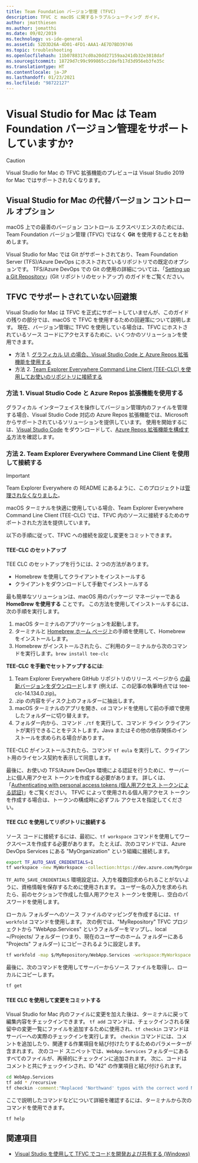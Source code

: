 ```yaml
---
title: Team Foundation バージョン管理 (TFVC)
description: TFVC と macOS に関するトラブルシューティング ガイド。
author: jmatthiesen
ms.author: jomatthi
ms.date: 09/02/2019
ms.technology: vs-ide-general
ms.assetid: 52D3D26A-4D01-4FD1-AAA1-AE7D7BD39746
ms.topic: troubleshooting
ms.openlocfilehash: 11b0788317cd0a20dd27159aa241db32e3818daf
ms.sourcegitcommit: 18729d7c99c999865cc2defb17d3d956eb3fe35c
ms.translationtype: HT
ms.contentlocale: ja-JP
ms.lasthandoff: 01/23/2021
ms.locfileid: "98722127"
---
```

# <a name="does-visual-studio-for-mac-support-team-foundation-version-control"></a>Visual Studio for Mac は Team Foundation バージョン管理をサポートしていますか?

> [!CAUTION]
> Visual Studio for Mac の TFVC 拡張機能のプレビューは Visual Studio 2019 for Mac ではサポートされなくなります。


## <a name="alternative-version-control-options-in-visual-studio-for-mac"></a>Visual Studio for Mac の代替バージョン コントロール オプション

macOS 上での最善のバージョン コントロール エクスペリエンスのためには、Team Foundation バージョン管理 (TFVC) ではなく **Git** を使用することをお勧めします。 

Visual Studio for Mac では Git がサポートされており、Team Foundation Server (TFS)/Azure DevOps にホストされているリポジトリでの既定のオプションです。 TFS/Azure DevOps での Git の使用の詳細については、「[Setting up a Git Repository](./set-up-git-repository.md)」(Git リポジトリのセットアップ) のガイドをご覧ください。

## <a name="unsupported-workarounds-for-tfvc"></a>TFVC でサポートされていない回避策

Visual Studio for Mac は TFVC を正式にサポートしていませんが、このガイドの残りの部分では、macOS で TFVC を使用するための回避策について説明します。 現在、バージョン管理に TFVC を使用している場合は、TFVC にホストされているソース コードにアクセスするために、いくつかのソリューションを使用できます。

* 方法 1. [グラフィカル UI の場合、Visual Studio Code と Azure Repos 拡張機能を使用する](#use-visual-studio-code-and-the-azure-repos-extension)
* 方法 2. [Team Explorer Everywhere Command Line Client (TEE-CLC) を使用してお使いのリポジトリに接続する](#connecting-using-the-team-explorer-everywhere-command-line-client)

### <a name="option-1--use-visual-studio-code-and-the-azure-repos-extension"></a>方法 1. <a id="use-visual-studio-code-and-the-azure-repos-extension"></a> Visual Studio Code と Azure Repos 拡張機能を使用する

グラフィカル インターフェイスを操作してバージョン管理内のファイルを管理する場合、Visual Studio Code 対応の Azure Repos 拡張機能では、Microsoft からサポートされているソリューションを提供しています。 使用を開始するには、[Visual Studio Code](https://code.visualstudio.com) をダウンロードして、[Azure Repos 拡張機能を構成する](https://marketplace.visualstudio.com/items?itemName=ms-vsts.team)方法を確認します。

### <a name="option-2--connecting-using-the-team-explorer-everywhere-command-line-client"></a>方法 2. <a id="connecting-using-the-team-explorer-everywhere-command-line-client"></a> Team Explorer Everywhere Command Line Client を使用して接続する

> [!IMPORTANT]
> Team Explorer Everywhere の README にあるように、このプロジェクトは[管理されなくなりました](https://github.com/microsoft/team-explorer-everywhere)。

macOS ターミナルを快適に使用している場合、Team Explorer Everywhere Command Line Client (TEE-CLC) では、TFVC 内のソースに接続するためのサポートされた方法を提供しています。

以下の手順に従って、TFVC への接続を設定し変更をコミットできます。

#### <a name="setting-up-the-tee-clc"></a>TEE-CLC のセットアップ

TEE CLC のセットアップを行うには、2 つの方法があります。

* Homebrew を使用してクライアントをインストールする
* クライアントをダウンロードして手動でインストールする

最も簡単なソリューションは、macOS 用のパッケージ マネージャーである **HomeBrew を使用する** ことです。 この方法を使用してインストールするには、次の手順を実行します。

1. macOS ターミナルのアプリケーションを起動します。
1. ターミナルと [Homebrew ホーム ページ](https://brew.sh/)上の手順を使用して、Homebrew をインストールします。
1. Homebrew がインストールされたら、ご利用のターミナルから次のコマンドを実行します。`brew install tee-clc`

**TEE-CLC を手動でセットアップするには**:

1. Team Explorer Everywhere GitHub リポジトリのリリース ページから [ の最新バージョンをダウンロード](https://github.com/Microsoft/team-explorer-everywhere/releases)します (例えば、この記事の執筆時点では tee-clc-14.134.0.zip)。
1. .zip の内容をディスク上のフォルダーに抽出します。
1. macOS ターミナルのアプリを開き、`cd` コマンドを使用して前の手順で使用したフォルダーに切り替えます。
1. フォルダー内から、コマンド `./tf` を実行して、コマンド ライン クライアントが実行できることをテストします。Java またはその他の依存関係のインストールを求められる場合があります。

TEE-CLC がインストールされたら、コマンド `tf eula` を実行して、クライアント用のライセンス契約を表示して同意します。

最後に、お使いの TFS/Azure DevOps 環境による認証を行うために、サーバー上に個人用アクセス トークンを作成する必要があります。 詳しくは、「[Authenticating with personal access tokens (個人用アクセス トークンによる認証)](/azure/devops/integrate/get-started/authentication/pats?view=azure-devops&preserve-view=true)」をご覧ください。 TFVC によって使用される個人用アクセス トークンを作成する場合は、トークンの構成時に必ずフル アクセスを指定してください。

#### <a name="using-the-tee-clc-to-connect-to-your-repo"></a>TEE CLC を使用してリポジトリに接続する

ソース コードに接続するには、最初に、`tf workspace` コマンドを使用してワークスペースを作成する必要があります。 たとえば、次のコマンドでは、Azure DevOps Services にある "MyOrganization" という組織に接続します。 

```bash
export TF_AUTO_SAVE_CREDENTIALS=1
tf workspace -new MyWorkspace -collection:https://dev.azure.com/MyOrganization
```

`TF_AUTO_SAVE_CREDENTIALS` 環境設定は、入力を複数回求められることがないように、資格情報を保存するために使用されます。 ユーザー名の入力を求められたら、前のセクションで作成した個人用アクセス トークンを使用し、空白のパスワードを使用します。

ローカル フォルダーへのソース ファイルのマッピングを作成するには、`tf workfold` コマンドを使用します。 次の例では、"MyRepository" TFVC プロジェクトから "WebApp.Services" というフォルダーをマップし、local ~/Projects/ フォルダー (つまり、現在のユーザーのホーム フォルダーにある "Projects" フォルダー) にコピーされるように設定します。

```bash
tf workfold -map $/MyRepository/WebApp.Services -workspace:MyWorkspace ~/Projects/
```

最後に、次のコマンドを使用してサーバーからソース ファイルを取得し、ローカルにコピーします。

```bash
tf get
```

#### <a name="committing-changes-using-the-tee-clc"></a>TEE CLC を使用して変更をコミットする

Visual Studio for Mac 内のファイルに変更を加えた後は、ターミナルに戻って編集内容をチェックインできます。 `tf add` コマンドは、チェックインされる保留中の変更一覧にファイルを追加するために使用され、`tf checkin` コマンドはサーバーへの実際のチェックインを実行します。 `checkin` コマンドには、コメントを追加したり、関連する作業項目を結び付けたりするためのパラメーターが含まれます。 次のコード スニペットでは、`WebApp.Services` フォルダーにあるすべてのファイルが、再帰的にチェックインに追加されます。 次に、コードはコメントと共にチェックインされ、ID "42" の作業項目と結び付けられます。

```bash
cd WebApp.Services
tf add * /recursive
tf checkin -comment:"Replaced 'Northwand' typos with the correct word Northwind" -associate:42
```

ここで説明したコマンドなどについて詳細を確認するには、ターミナルから次のコマンドを使用できます。

`tf help`

## <a name="see-also"></a>関連項目

- [Visual Studio を使用して TFVC でコードを開発および共有する (Windows)](/azure/devops/repos/tfvc/share-your-code-in-tfvc-vs)